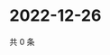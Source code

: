 # 2022-12-26

共 0 条

<!-- BEGIN WEIBO -->
<!-- 最后更新时间 Mon Dec 26 2022 22:12:20 GMT+0800 (China Standard Time) -->

<!-- END WEIBO -->
